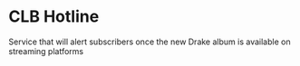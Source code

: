 # CLB Hotline
Service that will alert subscribers once the new Drake album is available on streaming platforms